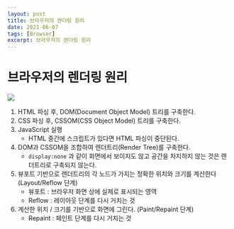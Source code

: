 ```yaml
---
layout: post
title: 브라우저의 렌더링 원리
date: 2021-06-07
tags: [Browser]
excerpt: 브라우저의 렌더링 원리
---
```


# 브라우저의 렌더링 원리

![](https://images.velog.io/images/hyehye/post/a2ccb6fc-5b1f-4d8e-8a4d-07b32b8679b7/%E1%84%83%E1%85%A1%E1%84%8B%E1%85%AE%E1%86%AB%E1%84%85%E1%85%A9%E1%84%83%E1%85%B3.png)

1. HTML 파싱 후, DOM(Document Object Model) 트리를 구축한다.
2. CSS 파싱 후, CSSOM(CSS Object Model) 트리를 구축한다.
3. JavaScript 실행
   - HTML 중간에 스크립트가 있다면 HTML 파싱이 중단된다.
4. DOM과 CSSOM을 조합하여 렌더트리(Render Tree)를 구축한다.
   - `display:none` 과 같이 화면에서 보이지도 않고 공간을 차지하지 않는 것은 렌더트리로 구축되지 않는다.
5. 뷰포트 기반으로 렌더트리의 각 노드가 가지는 정확한 위치와 크기를 계산한다 (Layout/Reflow 단계)
   - 뷰포트 : 브라우저 화면 상에 실제로 표시되는 영역
   - Reflow : 레이아웃 단계를 다시 거치는 것
6. 계산한 위치 / 크기를 기반으로 화면에 그린다. (Paint/Repaint 단계)
   - Repaint : 페인트 단계를 다시 거치는 것

